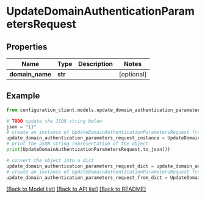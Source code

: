 # UpdateDomainAuthenticationParametersRequest


## Properties

Name | Type | Description | Notes
------------ | ------------- | ------------- | -------------
**domain_name** | **str** |  | [optional] 

## Example

```python
from configuration_client.models.update_domain_authentication_parameters_request import UpdateDomainAuthenticationParametersRequest

# TODO update the JSON string below
json = "{}"
# create an instance of UpdateDomainAuthenticationParametersRequest from a JSON string
update_domain_authentication_parameters_request_instance = UpdateDomainAuthenticationParametersRequest.from_json(json)
# print the JSON string representation of the object
print(UpdateDomainAuthenticationParametersRequest.to_json())

# convert the object into a dict
update_domain_authentication_parameters_request_dict = update_domain_authentication_parameters_request_instance.to_dict()
# create an instance of UpdateDomainAuthenticationParametersRequest from a dict
update_domain_authentication_parameters_request_from_dict = UpdateDomainAuthenticationParametersRequest.from_dict(update_domain_authentication_parameters_request_dict)
```
[[Back to Model list]](../README.md#documentation-for-models) [[Back to API list]](../README.md#documentation-for-api-endpoints) [[Back to README]](../README.md)



